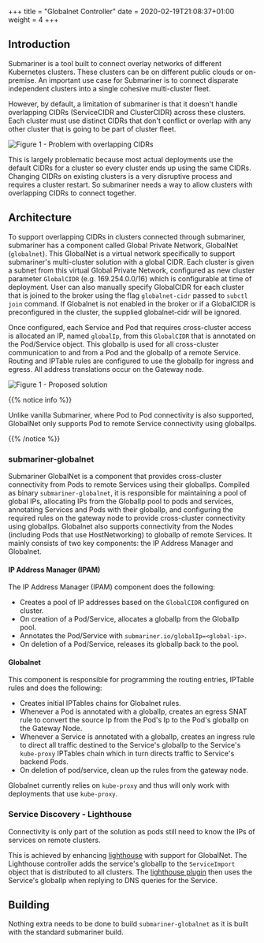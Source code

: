 +++
title = "Globalnet Controller"
date = 2020-02-19T21:08:37+01:00
weight = 4
+++
## Introduction

Submariner is a tool built to connect overlay networks of different
Kubernetes clusters. These clusters can be on different public clouds
or on-premise. An important use case for Submariner is to connect disparate
independent clusters into a single cohesive multi-cluster fleet. 

However, by default, a limitation of submariner is that it doesn't handle
overlapping CIDRs (ServiceCIDR and ClusterCIDR) across these clusters.
Each cluster must use distinct CIDRs that don't conflict or overlap with any
other cluster that is going to be part of cluster fleet.

![Figure 1 - Problem with overlapping CIDRs](/images/globalnet/overlappingcidr-problem.png)

This is largely problematic because most actual deployments use the default CIDRs for a cluster so every cluster ends up using the same CIDRs. Changing CIDRs on existing clusters is a very disruptive process and requires a cluster restart. So submariner needs a way to allow clusters with overlapping CIDRs to connect together.

## Architecture

To support overlapping CIDRs in clusters connected through submariner, submariner has a component called Global Private Network, GlobalNet (`globalnet`). This GlobalNet is a virtual network specifically to support submariner's multi-cluster solution with a global CIDR. Each cluster is given a subnet from this virtual Global Private Network, configured as new cluster parameter `GlobalCIDR` (e.g. 169.254.0.0/16) which is configurable at time of deployment.
User can also manually specify GlobalCIDR for each cluster that is joined to the broker using the flag ```globalnet-cidr``` passed to ```subctl join``` command. If Globalnet is not enabled in the broker or if a GlobalCIDR is preconfigured in the cluster,  the supplied globalnet-cidr will be ignored.

Once configured, each Service and Pod that requires cross-cluster access is allocated an IP, named `globalIp`, from this `GlobalCIDR` that is annotated on the Pod/Service object. This globalIp is used for all cross-cluster communication to and from a Pod and the globalIp of a remote Service. Routing and IPTable rules are configured to use the globalIp for ingress and egress. All address translations occur on the Gateway node.

![Figure 1 - Proposed solution](/images/globalnet/overlappingcidr-solution.png)

{{% notice info %}}

Unlike vanilla Submariner, where Pod to Pod connectivity is also supported, GlobalNet only supports Pod to remote Service connectivity using globalIps.

{{% /notice %}}

### submariner-globalnet

Submariner GlobalNet is a component that provides cross-cluster connectivity from Pods to remote Services using their globalIps. Compiled as binary `submariner-globalnet`, it is responsible for maintaining a pool of global IPs, allocating IPs from the GlobalIp pool to pods and services, annotating Services and Pods with their globalIp, and configuring the required rules on the gateway node to provide cross-cluster connectivity using globalIps.
Globalnet also supports connectivity from the Nodes (including Pods that use HostNetworking) to globalIp of remote Services.
It mainly consists of two key components: the IP Address Manager and Globalnet.

#### IP Address Manager (IPAM)

The IP Address Manager (IPAM) component does the following:

* Creates a pool of IP addresses based on the `GlobalCIDR` configured on cluster.
* On creation of a Pod/Service, allocates a globalIp from the GlobalIp pool.
* Annotates the Pod/Service with `submariner.io/globalIp=<global-ip>`.
* On deletion of a Pod/Service, releases its globalIp back to the pool.

#### Globalnet

This component is responsible for programming the routing entries, IPTable rules and does the following:

* Creates initial IPTables chains for Globalnet rules.
* Whenever a Pod is annotated with a globalIp, creates an egress SNAT rule to convert the source Ip from the Pod's Ip to the Pod's globalIp on the Gateway Node.
* Whenever a Service is annotated with a globalIp, creates an ingress rule to direct all traffic destined to the Service's globalIp to the Service's `kube-proxy` IPTables chain which in turn directs traffic to Service's backend Pods.
* On deletion of pod/service, clean up the rules from the gateway node.

Globalnet currently relies on `kube-proxy` and thus will only work with deployments that use `kube-proxy`.

### Service Discovery - Lighthouse

Connectivity is only part of the solution as pods still need to know the IPs of services on remote clusters.

This is achieved by enhancing [lighthouse](https://github.com/submariner-io/lighthouse) with support for GlobalNet. The Lighthouse controller adds the service's globalIp to the `ServiceImport` object that is distributed to all clusters. The [lighthouse plugin](https://github.com/submariner-io/lighthouse/tree/master/plugin/lighthouse) then uses the Service's globalIp when replying to DNS queries for the Service.

## Building

Nothing extra needs to be done to build `submariner-globalnet` as it is built with the standard submariner build.
